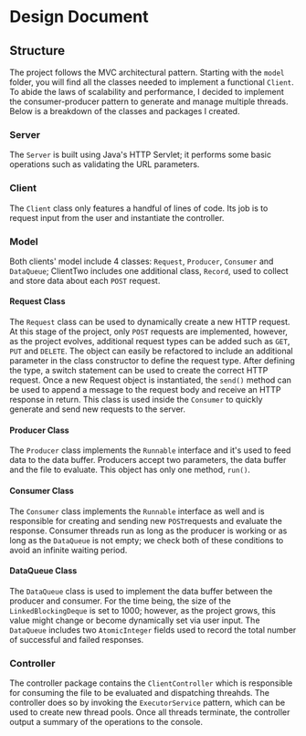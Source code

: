 # Design Document
## Structure
The project follows the MVC architectural pattern. Starting with the `model` folder, you will find all the classes needed to implement a functional `Client`. To
abide the laws of scalability and performance, I decided to implement the consumer-producer pattern to generate and manage multiple threads. Below is a breakdown 
of the classes and packages I created.


### Server
The `Server` is built using Java's HTTP Servlet; it performs some basic operations such as validating the URL parameters.

### Client
The `Client` class only features a handful of lines of code. Its job is to request input from the user and instantiate the controller. 

### Model
Both clients' model include 4 classes: `Request`, `Producer`, `Consumer` and `DataQueue`; ClientTwo includes one additional class, `Record`, used to collect and 
store data about each `POST` request.

#### Request Class
The `Request` class can be used to dynamically create a new HTTP request. At this stage of the project, only `POST` requests are implemented, however, as the 
project evolves, additional request types can be added such as `GET`, `PUT` and `DELETE`. The object can easily be refactored to include an additional parameter 
in the class constructor to define the request type. After defining the type, a switch statement can be used to create the correct HTTP request. 
Once a new Request object is instantiated, the `send()` method can be used to append a message to the request body and receive an HTTP response in return. 
This class is used inside the `Consumer` to quickly generate and send new requests to the server.

#### Producer Class
The `Producer` class implements the `Runnable` interface and it's used to feed data to the data buffer. Producers accept two parameters, the data buffer and the 
file to evaluate. This object has only one method, `run()`.


#### Consumer Class
The `Consumer` class implements the `Runnable` interface as well and is responsible for creating and sending new `POST`requests and evaluate the response. 
Consumer threads run as long as the producer is working or as long as the `DataQueue` is not empty; we check both of these conditions to avoid an infinite waiting
period.

#### DataQueue Class
The `DataQueue` class is used to implement the data buffer between the producer and consumer. For the time being, the size of the `LinkedBlockingDeque` is set to 1000; however, 
as the project grows, this value might change or become dynamically set via user input. The `DataQueue` includes two `AtomicInteger` fields used to record the
total number of successful and failed responses.

### Controller
The controller package contains the `ClientController` which is responsible for consuming the file to be evaluated and dispatching threahds. The controller does so
by invoking the `ExecutorService` pattern, which can be used to create new thread pools. Once all threads terminate, the controller output a summary of the 
operations to the console.

